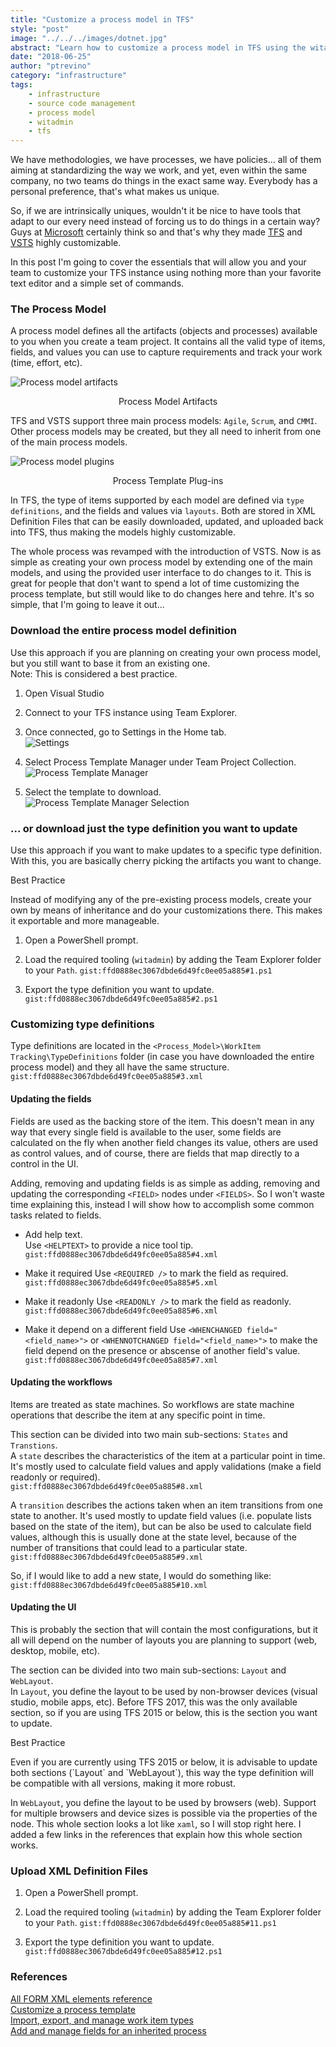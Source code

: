 ```yaml
---
title: "Customize a process model in TFS"
style: "post"
image: "../../../images/dotnet.jpg"
abstract: "Learn how to customize a process model in TFS using the witadmin tool"
date: "2018-06-25"
author: "ptrevino"
category: "infrastructure"
tags:
    - infrastructure
    - source code management
    - process model 
    - witadmin
    - tfs
---
```


<!-- start:abstract -->

We have methodologies, we have processes, we have policies... all of them aiming 
at standardizing the way we work, and yet, even within the same company, no 
two teams do things in the exact same way. Everybody has a personal preference, 
that's what makes us unique.   

So, if we are intrinsically uniques, wouldn't it be nice to have tools that adapt 
to our every need instead of forcing us to do things in a certain way? Guys at 
[Microsoft](https://www.microsoft.com) certainly think so and that's why they 
made [TFS](https://visualstudio.microsoft.com/tfs/) and 
[VSTS](https://visualstudio.microsoft.com/team-services/) highly customizable.  

In this post I'm going to cover the essentials that will allow you and your team 
to customize your TFS instance using nothing more than your favorite text 
editor and a simple set of commands.  

<!-- end:abstract -->

### The Process Model

A process model defines all the artifacts (objects and processes) available to 
you when you create a team project. It contains all the valid type of items, 
fields, and values you can use to capture requirements and track your work (time, 
effort, etc).  

![Process model artifacts](./images/process_model_artifacts.png)
<center class="caption">Process Model Artifacts</center>

TFS and VSTS support three main process models: `Agile`, `Scrum`, and `CMMI`. Other 
process models may be created, but they all need to inherit from one of the main 
process models.  

![Process model plugins](./images/process_model_plugins.png)
<center class="caption">Process Template Plug-ins</center>

In TFS, the type of items supported by each model are defined via `type definitions`, 
and the fields and values via `layouts`. Both are stored in XML Definition Files 
that can be easily downloaded, updated, and uploaded back into TFS, thus making 
the models highly customizable.  

The whole process was revamped with the introduction of VSTS. Now is as simple as 
creating your own process model by extending one of the main models, and using 
the provided user interface to do changes to it. This is great for people that 
don't want to spend a lot of time customizing the process template, but still 
would like to do changes here and tehre. It's so simple, that I'm going to 
leave it out...  

### Download the entire process model definition

Use this approach if you are planning on creating your own process model, but 
you still want to base it from an existing one.    
Note: This is considered a best practice.

1. Open Visual Studio
2. Connect to your TFS instance using Team Explorer.
3. Once connected, go to Settings in the Home tab.  
![Settings](./images/settings.png)

4. Select Process Template Manager under Team Project Collection.  
![Process Template Manager](./images/process_template_manager.png)

5. Select the template to download.   
![Process Template Manager Selection](./images/process_template_selection.png)

### ... or download just the type definition you want to update

Use this approach if you want to make updates to a specific type definition. 
With this, you are basically cherry picking the artifacts you want to change.  

<div class="box best-practice">
    <p class="title">Best Practice</p>
    <p class="body">
        Instead of modifying any of the pre-existing process models, create your own 
        by means of inheritance and do your customizations there.   
        This makes it exportable and more manageable. 
    </p>
</div>

1. Open a PowerShell prompt.
2. Load the required tooling (`witadmin`) by adding the Team Explorer folder to your `Path`.
`gist:ffd0888ec3067dbde6d49fc0ee05a885#1.ps1`

1. Export the type definition you want to update.
`gist:ffd0888ec3067dbde6d49fc0ee05a885#2.ps1`

### Customizing type definitions

Type definitions are located in the `<Process_Model>\WorkItem Tracking\TypeDefinitions` 
folder (in case you have downloaded the entire process model) and they all have the same 
structure.  
`gist:ffd0888ec3067dbde6d49fc0ee05a885#3.xml`

#### Updating the fields

Fields are used as the backing store of the item. This doesn't mean in any way 
that every single field is available to the user, some fields are calculated on 
the fly when another field changes its value, others are used as control values, 
and of course, there are fields that map directly to a control in the UI.  

Adding, removing and updating fields is as simple as adding, removing and 
updating the corresponding `<FIELD>` nodes under `<FIELDS>`. So I won't waste time 
explaining this, instead I will show how to accomplish some common tasks related to fields.  

- Add help text.  
Use `<HELPTEXT>` to provide a nice tool tip.  
`gist:ffd0888ec3067dbde6d49fc0ee05a885#4.xml`

- Make it required
Use `<REQUIRED />` to mark the field as required.  
`gist:ffd0888ec3067dbde6d49fc0ee05a885#5.xml`

- Make it readonly
Use `<READONLY />` to mark the field as readonly.  
`gist:ffd0888ec3067dbde6d49fc0ee05a885#6.xml`

- Make it depend on a different field
Use `<WHENCHANGED field="<field_name>">` or `<WHENNOTCHANGED field="<field_name>">` 
to make the field depend on the presence or abscense of another field's value.  
`gist:ffd0888ec3067dbde6d49fc0ee05a885#7.xml`

#### Updating the workflows

Items are treated as state machines. So workflows are state machine operations 
that describe the item at any specific point in time.   

This section can be divided into two main sub-sections: `States` and `Transtions`.  
A `state` describes the characteristics of the item at a particular point in time. 
It's mostly used to calculate field values and apply validations (make a field 
readonly or required).  
`gist:ffd0888ec3067dbde6d49fc0ee05a885#8.xml`

A `transition` describes the actions taken when an item transitions from one state 
to another. It's used mostly to update field values (i.e. populate lists based on 
the state of the item), but can be also be used to calculate field values, although 
this is usually done at the state level, because of the number of transitions that 
could lead to a particular state.
`gist:ffd0888ec3067dbde6d49fc0ee05a885#9.xml`

So, if I would like to add a new state, I would do something like:  
`gist:ffd0888ec3067dbde6d49fc0ee05a885#10.xml`

#### Updating the UI

This is probably the section that will contain the most configurations, but it all 
will depend on the number of layouts you are planning to support (web, desktop, 
mobile, etc).  

The section can be divided into two main sub-sections: `Layout` and `WebLayout`.  
In `Layout`, you define the layout to be used by non-browser devices (visual 
studio, mobile apps, etc). Before TFS 2017, this was the only available section, 
so if you are using TFS 2015 or below, this is the section you want to update.  

<div class="box best-practice">
    <p class="title">Best Practice</p>
    <p class="body">
        Even if you are currently using TFS 2015 or below, it is advisable to update 
        both sections (`Layout` and `WebLayout`), this way the type definition will
        be compatible with all versions, making it more robust.
    </p>
</div>

In `WebLayout`, you define the layout to be used by browsers (web). Support for 
multiple browsers and device sizes is possible via the properties of the node. 
This whole section looks a lot like `xaml`, so I will stop right here. I added 
a few links in the references that explain how this whole section works.  

### Upload XML Definition Files

1. Open a PowerShell prompt.
2. Load the required tooling (`witadmin`) by adding the Team Explorer folder to your `Path`.
`gist:ffd0888ec3067dbde6d49fc0ee05a885#11.ps1`

3. Export the type definition you want to update.
`gist:ffd0888ec3067dbde6d49fc0ee05a885#12.ps1`

### References
[All FORM XML elements reference](https://docs.microsoft.com/en-us/vsts/work/customize/reference/all-form-xml-elements-reference)  
[Customize a process template](https://docs.microsoft.com/en-us/vsts/work/customize/reference/process-templates/customize-process)  
[Import, export, and manage work item types](https://docs.microsoft.com/en-us/vsts/work/customize/reference/witadmin/witadmin-import-export-manage-wits)  
[Add and manage fields for an inherited process](https://docs.microsoft.com/en-us/vsts/organizations/settings/work/customize-process-field)  
